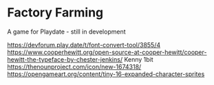 # Factory Farming

A game for Playdate - still in development

https://devforum.play.date/t/font-convert-tool/3855/4
https://www.cooperhewitt.org/open-source-at-cooper-hewitt/cooper-hewitt-the-typeface-by-chester-jenkins/
Kenny 1bit
https://thenounproject.com/icon/new-1674318/
https://opengameart.org/content/tiny-16-expanded-character-sprites